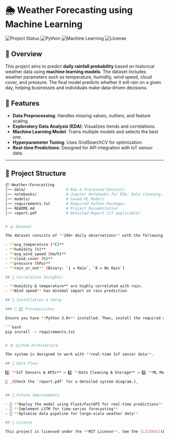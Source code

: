 # 🌦️ Weather Forecasting using Machine Learning

![Project Status](https://img.shields.io/badge/Status-Active-green) 
![Python](https://img.shields.io/badge/Python-3.8%2B-blue)
![Machine Learning](https://img.shields.io/badge/Machine%20Learning-Supervised-orange)
![License](https://img.shields.io/badge/License-MIT-brightgreen)

## 📌 Overview  
This project aims to predict **daily rainfall probability** based on historical weather data using **machine learning models**. The dataset includes weather parameters such as temperature, humidity, wind speed, cloud cover, and pressure. The final model predicts whether it will rain on a given day, helping businesses and individuals make data-driven decisions.

## 🚀 Features  
- **Data Preprocessing**: Handles missing values, outliers, and feature scaling.  
- **Exploratory Data Analysis (EDA)**: Visualizes trends and correlations.  
- **Machine Learning Model**: Trains multiple models and selects the best one.  
- **Hyperparameter Tuning**: Uses GridSearchCV for optimization.  
- **Real-time Predictions**: Designed for API integration with IoT sensor data.  

---

## 📂 Project Structure  
```bash
📦 Weather-Forecasting
│── data/                  # Raw & Processed Datasets
│── notebooks/             # Jupyter Notebooks for EDA, Data cleaning, feature engineering, & Model Training
│── models/                # Saved ML Models
│── requirements.txt       # Required Python Packages
│── README.md              # Project Documentation
│── report.pdf             # Detailed Report (if applicable)


# 📊 Dataset  

The dataset consists of **296+ daily observations** with the following features:  

- **avg_temperature (°C)**  
- **humidity (%)**  
- **avg_wind_speed (km/h)**  
- **cloud_cover (%)**  
- **pressure (hPa)**  
- **rain_or_not** (Binary: `1 = Rain`, `0 = No Rain`)  

## 📌 Correlation Insights:  

- **Humidity & temperature** are highly correlated with rain.  
- **Wind speed** has minimal impact on rain prediction.

## 📌 Installation & Setup  

### 🔧 1️⃣ Prerequisites  

Ensure you have **Python 3.8+** installed. Then, install the required dependencies:  

```bash
pip install -r requirements.txt


# ⚙️ System Architecture  

The system is designed to work with **real-time IoT sensor data**.  

## 🔹 Data Flow:  

1️⃣ **IoT Sensors & APIs** → 2️⃣ **Data Cleaning & Storage** → 3️⃣ **ML Model Prediction** → 4️⃣ **API & Dashboard**  

📌 _(Check the `report.pdf` for a detailed system diagram.)_  


## 🔮 Future Improvements  

- 🔹 **Deploy the model using Flask/FastAPI for real-time predictions**  
- 🔹 **Implement LSTM for time-series forecasting**  
- 🔹 **Optimize data pipeline for large-scale weather data**  

## 📜 License  

This project is licensed under the **MIT License**. See the [LICENSE](LICENSE) file for details.  

